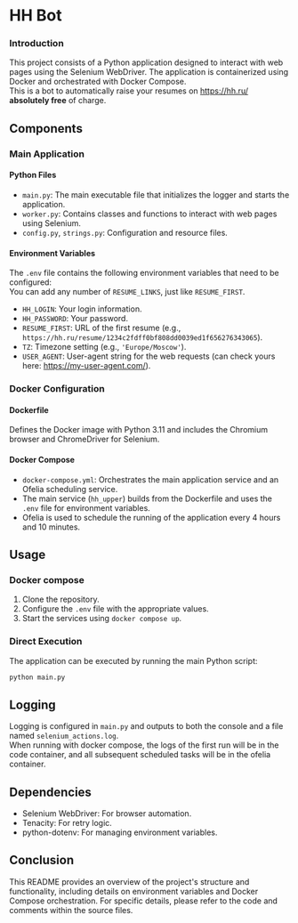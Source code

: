 # HH Bot 
### Introduction

This project consists of a Python application designed to interact with web pages using the Selenium WebDriver. The application is containerized using Docker and orchestrated with Docker Compose.  
This is a bot to automatically raise your resumes on https://hh.ru/ **absolutely free** of charge.  

## Components

### Main Application

#### Python Files

- `main.py`: The main executable file that initializes the logger and starts the application.
- `worker.py`: Contains classes and functions to interact with web pages using Selenium.
- `config.py`, `strings.py`: Configuration and resource files.

#### Environment Variables

The `.env` file contains the following environment variables that need to be configured:  
You can add any number of `RESUME_LINKS`, just like `RESUME_FIRST`.  
- `HH_LOGIN`: Your login information.
- `HH_PASSWORD`: Your password.
- `RESUME_FIRST`: URL of the first resume (e.g., `https://hh.ru/resume/1234c2fdff0bf808dd0039ed1f656276343065`).
- `TZ`: Timezone setting (e.g., `'Europe/Moscow'`).
- `USER_AGENT`: User-agent string for the web requests (can check yours here: https://my-user-agent.com/).

### Docker Configuration

#### Dockerfile

Defines the Docker image with Python 3.11 and includes the Chromium browser and ChromeDriver for Selenium.

#### Docker Compose

- `docker-compose.yml`: Orchestrates the main application service and an Ofelia scheduling service.
- The main service (`hh_upper`) builds from the Dockerfile and uses the `.env` file for environment variables.
- Ofelia is used to schedule the running of the application every 4 hours and 10 minutes.



## Usage
### Docker compose 

1. Clone the repository.
2. Configure the `.env` file with the appropriate values.
3. Start the services using `docker compose up`.

### Direct Execution

The application can be executed by running the main Python script:

```bash
python main.py
```

## Logging

Logging is configured in `main.py` and outputs to both the console and a file named `selenium_actions.log`.  
When running with docker compose, the logs of the first run will be in the code container, and all subsequent scheduled tasks will be in the ofelia container.
## Dependencies

- Selenium WebDriver: For browser automation.
- Tenacity: For retry logic.
- python-dotenv: For managing environment variables.

## Conclusion

This README provides an overview of the project's structure and functionality, including details on environment variables and Docker Compose orchestration. For specific details, please refer to the code and comments within the source files.

